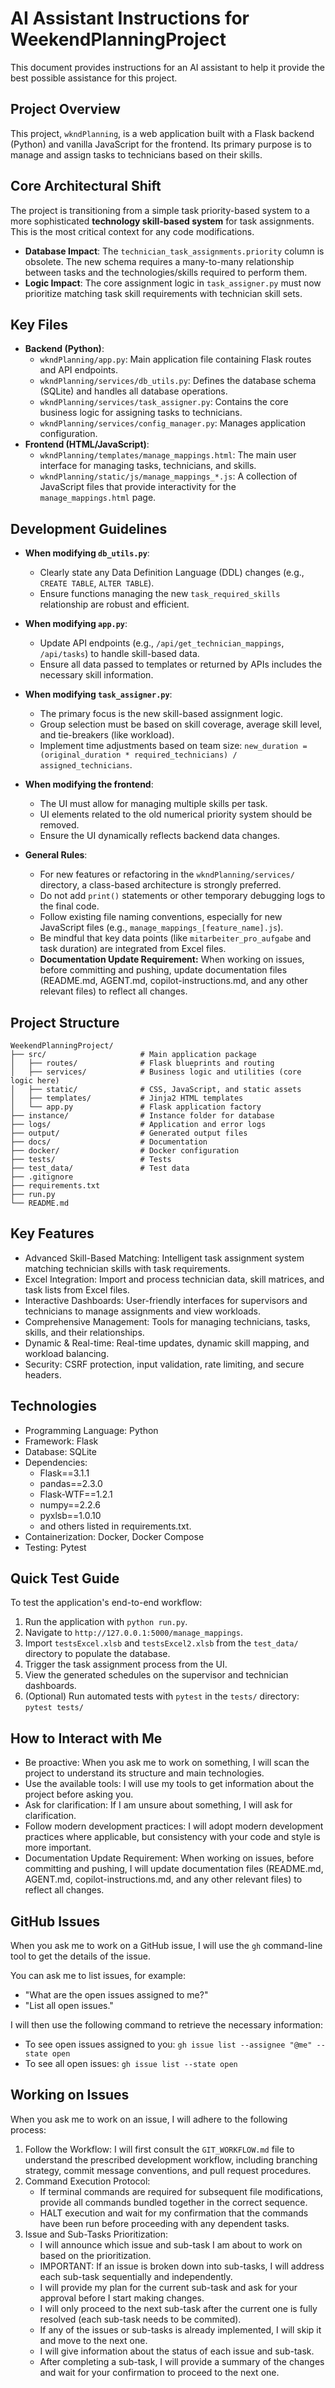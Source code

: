 # AI Assistant Instructions for WeekendPlanningProject

This document provides instructions for an AI assistant to help it provide the best possible assistance for this project.

## Project Overview

This project, `wkndPlanning`, is a web application built with a Flask backend (Python) and vanilla JavaScript for the frontend. Its primary purpose is to manage and assign tasks to technicians based on their skills.

## Core Architectural Shift

The project is transitioning from a simple task priority-based system to a more sophisticated **technology skill-based system** for task assignments. This is the most critical context for any code modifications.

-   **Database Impact**: The `technician_task_assignments.priority` column is obsolete. The new schema requires a many-to-many relationship between tasks and the technologies/skills required to perform them.
-   **Logic Impact**: The core assignment logic in `task_assigner.py` must now prioritize matching task skill requirements with technician skill sets.

## Key Files

-   **Backend (Python)**:
    -   `wkndPlanning/app.py`: Main application file containing Flask routes and API endpoints.
    -   `wkndPlanning/services/db_utils.py`: Defines the database schema (SQLite) and handles all database operations.
    -   `wkndPlanning/services/task_assigner.py`: Contains the core business logic for assigning tasks to technicians.
    -   `wkndPlanning/services/config_manager.py`: Manages application configuration.
-   **Frontend (HTML/JavaScript)**:
    -   `wkndPlanning/templates/manage_mappings.html`: The main user interface for managing tasks, technicians, and skills.
    -   `wkndPlanning/static/js/manage_mappings_*.js`: A collection of JavaScript files that provide interactivity for the `manage_mappings.html` page.

## Development Guidelines

-   **When modifying `db_utils.py`**:
    -   Clearly state any Data Definition Language (DDL) changes (e.g., `CREATE TABLE`, `ALTER TABLE`).
    -   Ensure functions managing the new `task_required_skills` relationship are robust and efficient.

-   **When modifying `app.py`**:
    -   Update API endpoints (e.g., `/api/get_technician_mappings`, `/api/tasks`) to handle skill-based data.
    -   Ensure all data passed to templates or returned by APIs includes the necessary skill information.

-   **When modifying `task_assigner.py`**:
    -   The primary focus is the new skill-based assignment logic.
    -   Group selection must be based on skill coverage, average skill level, and tie-breakers (like workload).
    -   Implement time adjustments based on team size: `new_duration = (original_duration * required_technicians) / assigned_technicians`.

-   **When modifying the frontend**:
    -   The UI must allow for managing multiple skills per task.
    -   UI elements related to the old numerical priority system should be removed.
    -   Ensure the UI dynamically reflects backend data changes.

-   **General Rules**:
    -   For new features or refactoring in the `wkndPlanning/services/` directory, a class-based architecture is strongly preferred.
    -   Do not add `print()` statements or other temporary debugging logs to the final code.
    -   Follow existing file naming conventions, especially for new JavaScript files (e.g., `manage_mappings_[feature_name].js`).
    -   Be mindful that key data points (like `mitarbeiter_pro_aufgabe` and task duration) are integrated from Excel files.
    -   **Documentation Update Requirement:** When working on issues, before committing and pushing, update documentation files (README.md, AGENT.md, copilot-instructions.md, and any other relevant files) to reflect all changes.

## Project Structure

```
WeekendPlanningProject/
├── src/                     # Main application package
│   ├── routes/              # Flask blueprints and routing
│   ├── services/            # Business logic and utilities (core logic here)
│   ├── static/              # CSS, JavaScript, and static assets
│   ├── templates/           # Jinja2 HTML templates
│   └── app.py               # Flask application factory
├── instance/                # Instance folder for database
├── logs/                    # Application and error logs
├── output/                  # Generated output files
├── docs/                    # Documentation
├── docker/                  # Docker configuration
├── tests/                   # Tests
├── test_data/               # Test data
├── .gitignore
├── requirements.txt
├── run.py
└── README.md
```

## Key Features

- Advanced Skill-Based Matching: Intelligent task assignment system matching technician skills with task requirements.
- Excel Integration: Import and process technician data, skill matrices, and task lists from Excel files.
- Interactive Dashboards: User-friendly interfaces for supervisors and technicians to manage assignments and view workloads.
- Comprehensive Management: Tools for managing technicians, tasks, skills, and their relationships.
- Dynamic & Real-time: Real-time updates, dynamic skill mapping, and workload balancing.
- Security: CSRF protection, input validation, rate limiting, and secure headers.

## Technologies

- Programming Language: Python
- Framework: Flask
- Database: SQLite
- Dependencies:
    - Flask==3.1.1
    - pandas==2.3.0
    - Flask-WTF==1.2.1
    - numpy==2.2.6
    - pyxlsb==1.0.10
    - and others listed in requirements.txt.
- Containerization: Docker, Docker Compose
- Testing: Pytest

## Quick Test Guide

To test the application's end-to-end workflow:
1.  Run the application with `python run.py`.
2.  Navigate to `http://127.0.0.1:5000/manage_mappings`.
3.  Import `testsExcel.xlsb` and `testsExcel2.xlsb` from the `test_data/` directory to populate the database.
4.  Trigger the task assignment process from the UI.
5.  View the generated schedules on the supervisor and technician dashboards.
6.  (Optional) Run automated tests with `pytest` in the `tests/` directory: `pytest tests/`

## How to Interact with Me

- Be proactive: When you ask me to work on something, I will scan the project to understand its structure and main technologies.
- Use the available tools: I will use my tools to get information about the project before asking you.
- Ask for clarification: If I am unsure about something, I will ask for clarification.
- Follow modern development practices: I will adopt modern development practices where applicable, but consistency with your code and style is more important.
- Documentation Update Requirement: When working on issues, before committing and pushing, I will update documentation files (README.md, AGENT.md, copilot-instructions.md, and any other relevant files) to reflect all changes.

## GitHub Issues

When you ask me to work on a GitHub issue, I will use the `gh` command-line tool to get the details of the issue.

You can ask me to list issues, for example:
- "What are the open issues assigned to me?"
- "List all open issues."

I will then use the following command to retrieve the necessary information:
- To see open issues assigned to you: `gh issue list --assignee "@me" --state open`
- To see all open issues: `gh issue list --state open`

## Working on Issues

When you ask me to work on an issue, I will adhere to the following process:

1.  Follow the Workflow: I will first consult the `GIT_WORKFLOW.md` file to understand the prescribed development workflow, including branching strategy, commit message conventions, and pull request procedures.
2.  Command Execution Protocol:
    *   If terminal commands are required for subsequent file modifications, provide all commands bundled together in the correct sequence.
    *   HALT execution and wait for my confirmation that the commands have been run before proceeding with any dependent tasks.
3.  Issue and Sub-Tasks Prioritization:
    *   I will announce which issue and sub-task I am about to work on based on the prioritization.
    *   IMPORTANT: If an issue is broken down into sub-tasks, I will address each sub-task sequentially and independently.
    *   I will provide my plan for the current sub-task and ask for your approval before I start making changes.
    *   I will only proceed to the next sub-task after the current one is fully resolved (each sub-task needs to be commited).
    *   If any of the issues or sub-tasks is already implemented, I will skip it and move to the next one.
    *   I will give information about the status of each issue and sub-task.
    *   After completing a sub-task, I will provide a summary of the changes and wait for your confirmation to proceed to the next one.
